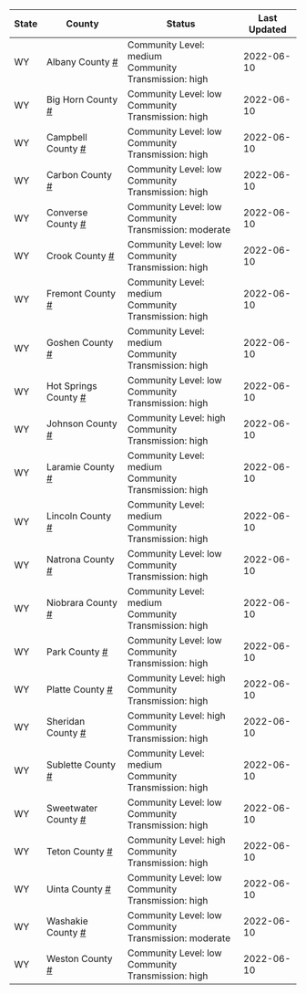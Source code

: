 State | County | Status | Last Updated
--- | --- | --- | --- 
WY | Albany County <a href="#albany_county">#</a> | <a name="albany_county"></a>Community Level: medium<br/>Community Transmission: high | 2022-06-10
WY | Big Horn County <a href="#big_horn_county">#</a> | <a name="big_horn_county"></a>Community Level: low<br/>Community Transmission: high | 2022-06-10
WY | Campbell County <a href="#campbell_county">#</a> | <a name="campbell_county"></a>Community Level: low<br/>Community Transmission: high | 2022-06-10
WY | Carbon County <a href="#carbon_county">#</a> | <a name="carbon_county"></a>Community Level: low<br/>Community Transmission: high | 2022-06-10
WY | Converse County <a href="#converse_county">#</a> | <a name="converse_county"></a>Community Level: low<br/>Community Transmission: moderate | 2022-06-10
WY | Crook County <a href="#crook_county">#</a> | <a name="crook_county"></a>Community Level: low<br/>Community Transmission: high | 2022-06-10
WY | Fremont County <a href="#fremont_county">#</a> | <a name="fremont_county"></a>Community Level: medium<br/>Community Transmission: high | 2022-06-10
WY | Goshen County <a href="#goshen_county">#</a> | <a name="goshen_county"></a>Community Level: medium<br/>Community Transmission: high | 2022-06-10
WY | Hot Springs County <a href="#hot_springs_county">#</a> | <a name="hot_springs_county"></a>Community Level: low<br/>Community Transmission: high | 2022-06-10
WY | Johnson County <a href="#johnson_county">#</a> | <a name="johnson_county"></a>Community Level: high<br/>Community Transmission: high | 2022-06-10
WY | Laramie County <a href="#laramie_county">#</a> | <a name="laramie_county"></a>Community Level: medium<br/>Community Transmission: high | 2022-06-10
WY | Lincoln County <a href="#lincoln_county">#</a> | <a name="lincoln_county"></a>Community Level: medium<br/>Community Transmission: high | 2022-06-10
WY | Natrona County <a href="#natrona_county">#</a> | <a name="natrona_county"></a>Community Level: low<br/>Community Transmission: high | 2022-06-10
WY | Niobrara County <a href="#niobrara_county">#</a> | <a name="niobrara_county"></a>Community Level: medium<br/>Community Transmission: high | 2022-06-10
WY | Park County <a href="#park_county">#</a> | <a name="park_county"></a>Community Level: low<br/>Community Transmission: high | 2022-06-10
WY | Platte County <a href="#platte_county">#</a> | <a name="platte_county"></a>Community Level: high<br/>Community Transmission: high | 2022-06-10
WY | Sheridan County <a href="#sheridan_county">#</a> | <a name="sheridan_county"></a>Community Level: high<br/>Community Transmission: high | 2022-06-10
WY | Sublette County <a href="#sublette_county">#</a> | <a name="sublette_county"></a>Community Level: medium<br/>Community Transmission: high | 2022-06-10
WY | Sweetwater County <a href="#sweetwater_county">#</a> | <a name="sweetwater_county"></a>Community Level: low<br/>Community Transmission: high | 2022-06-10
WY | Teton County <a href="#teton_county">#</a> | <a name="teton_county"></a>Community Level: high<br/>Community Transmission: high | 2022-06-10
WY | Uinta County <a href="#uinta_county">#</a> | <a name="uinta_county"></a>Community Level: low<br/>Community Transmission: high | 2022-06-10
WY | Washakie County <a href="#washakie_county">#</a> | <a name="washakie_county"></a>Community Level: low<br/>Community Transmission: moderate | 2022-06-10
WY | Weston County <a href="#weston_county">#</a> | <a name="weston_county"></a>Community Level: low<br/>Community Transmission: high | 2022-06-10
